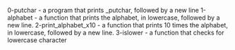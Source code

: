 0-putchar - a program that prints _putchar, followed by a new line
1-alphabet - a function that prints the alphabet, in lowercase, followed by a new line.
2-print_alphabet_x10 - a function that prints 10 times the alphabet, in lowercase, followed by a new line.
3-islower - a function that checks for lowercase character
